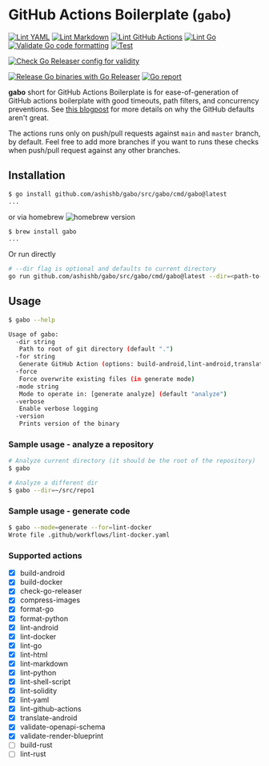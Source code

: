 # GitHub Actions Boilerplate (`gabo`)

[![Lint YAML](https://github.com/ashishb/gabo/actions/workflows/lint-yaml.yaml/badge.svg)](https://github.com/ashishb/gabo/actions/workflows/lint-yaml.yaml) [![Lint Markdown](https://github.com/ashishb/gabo/actions/workflows/lint-markdown.yaml/badge.svg)](https://github.com/ashishb/gabo/actions/workflows/lint-markdown.yaml)
[![Lint GitHub Actions](https://github.com/ashishb/gabo/actions/workflows/lint-github-actions.yaml/badge.svg)](https://github.com/ashishb/gabo/actions/workflows/lint-github-actions.yaml)
[![Lint Go](https://github.com/ashishb/gabo/actions/workflows/lint-go.yaml/badge.svg)](https://github.com/ashishb/gabo/actions/workflows/lint-go.yaml) [![Validate Go code formatting](https://github.com/ashishb/gabo/actions/workflows/format-go.yaml/badge.svg)](https://github.com/ashishb/gabo/actions/workflows/format-go.yaml) [![Test](https://github.com/ashishb/gabo/actions/workflows/test-go.yaml/badge.svg)](https://github.com/ashishb/gabo/actions/workflows/test-go.yaml)

[![Check Go Releaser config for validity](https://github.com/ashishb/gabo/actions/workflows/check-goreleaser-config.yaml/badge.svg)](https://github.com/ashishb/gabo/actions/workflows/check-goreleaser-config.yaml)

[![Release Go binaries with Go Releaser](https://github.com/ashishb/gabo/actions/workflows/release-binary.yaml/badge.svg)](https://github.com/ashishb/gabo/actions/workflows/release-binary.yaml) [![Go report](https://img.shields.io/badge/go%20report-A+-brightgreen.svg?style=flat)](https://goreportcard.com/report/github.com/ashishb/gabo/src/gabo)

**gabo** short for GitHub Actions Boilerplate is for ease-of-generation of GitHub actions boilerplate with good timeouts, path filters, and concurrency preventions. See [this blogpost](https://ashishb.net/tech/common-pitfalls-of-github-actions/) for more details on why the GitHub defaults aren't great.

The actions runs only on push/pull requests against `main` and `master` branch, by default.
Feel free to add more branches if you want to runs these checks when push/pull request against any other branches.

## Installation

```bash
$ go install github.com/ashishb/gabo/src/gabo/cmd/gabo@latest
...
```

or via homebrew ![homebrew version](https://img.shields.io/homebrew/v/gabo)

```bash
$ brew install gabo
...
```

Or run directly

```bash
# --dir flag is optional and defaults to current directory
go run github.com/ashishb/gabo/src/gabo/cmd/gabo@latest --dir=<path-to-git-dir>
```

## Usage

```bash
$ gabo --help

Usage of gabo:
  -dir string
   Path to root of git directory (default ".")
  -for string
   Generate GitHub Action (options: build-android,lint-android,translate-android,compress-images,build-docker,build-npm,build-yarn,lint-docker,format-go,lint-go,check-go-releaser,lint-html,lint-markdown,validate-openapi-schema,format-python,lint-python,lint-shell-script,lint-solidity,lint-yaml,lint-github-actions,validate-render-blueprint)
  -force
   Force overwrite existing files (in generate mode)
  -mode string
   Mode to operate in: [generate analyze] (default "analyze")
  -verbose
   Enable verbose logging
  -version
   Prints version of the binary
```

### Sample usage - analyze a repository

```bash
# Analyze current directory (it should be the root of the repository)
$ gabo

# Analyze a different dir
$ gabo --dir=~/src/repo1
```

### Sample usage - generate code

```bash
$ gabo --mode=generate --for=lint-docker
Wrote file .github/workflows/lint-docker.yaml
```

### Supported actions

- [x] build-android
- [x] build-docker
- [x] check-go-releaser
- [x] compress-images
- [x] format-go
- [x] format-python
- [x] lint-android
- [x] lint-docker
- [x] lint-go
- [x] lint-html
- [x] lint-markdown
- [x] lint-python
- [x] lint-shell-script
- [x] lint-solidity
- [x] lint-yaml
- [x] lint-github-actions
- [x] translate-android
- [x] validate-openapi-schema
- [x] validate-render-blueprint
- [ ] build-rust
- [ ] lint-rust
